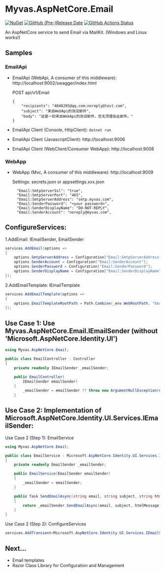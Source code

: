
# Myvas.AspNetCore.Email
[![NuGet](https://img.shields.io/nuget/v/Myvas.AspNetCore.Email.svg)](https://www.nuget.org/packages/Myvas.AspNetCore.Email)
[![GitHub (Pre-)Release Date](https://img.shields.io/github/release-date-pre/myvas/AspNetCore.Email?label=github)](https://github.com/myvas/AspNetCore.Email)
[![GitHub Actions Status](https://github.com/myvas/AspNetCore.Email/actions/workflows/dotnet.yml/badge.svg)](https://github.com/myvas/AspNetCore.Email/blob/master/.github/workflows/dotnet.yml)

An AspNetCore service to send Email via MailKit. (Windows and Linux works!)

## Samples
### EmailApi
- EmailApi (WebApi, A consumer of this middleware): http://localhost:9002/swagger/index.html

  POST api/v1/Email
  ```
  {
      "recipients": "4848285@qq.com;noreply@test.com",
      "subject": "来自WebApi的测试邮件",  
      "body": "这是一封来自WebApi的测试邮件，您无须理会此邮件。"
  }
  ```

- EmailApi Client (Console, HttpClient): `dotnet run`
- EmailApi Client (JavascriptClient): http://localhost:9006
- EmailApi Client (WebClient/Consumer WebApp): http://localhost:9008
    
### WebApp
- WebApp (Mvc, A consumer of this middleware): http://localhost:9009

  Settings: secrets.json or appsettings.xxx.json
  ```
    "Email:SmtpServerSsl": "true",
    "Email:SmtpServerPort": "465",
    "Email:SmtpServerAddress": "smtp.myvas.com",
    "Email:SenderPassword": "<your password>",
    "Email:SenderDisplayName": "DO-NOT-REPLY",
    "Email:SenderAccount": "noreply@myvas.com",
  ```

## ConfigureServices:
1.AddEmail: IEmailSender, EmailSender
```csharp
services.AddEmail(options =>
{
    options.SmtpServerAddress = Configuration["Email:SmtpServerAddress"];
    options.SenderAccount = Configuration["Email:SenderAccount"];
    options.SenderPassword = Configuration["Email:SenderPassword"];
    options.SenderDisplayName = Configuration["Email:SenderDisplayName"];
});
```

2.AddEmailTemplate: IEmailTemplate
```csharp
services.AddEmailTemplate(options =>
{
    options.EmailTemplateRootPath = Path.Combine(_env.WebRootPath, "EmailTemplates");
});
```

## Use Case 1: Use Myvas.AspNetCore.Email.IEmailSender (without 'Microsoft.AspNetCore.Identity.UI')
```csharp
using Myvas.AspNetCore.Email;

public class EmailController : Controller
{
    private readonly IEmailSender _emailSender;

    public EmailController(
        IEmailSender emailSender)
    {
        _emailSender = emailSender ?? throw new ArgumentNullException(nameof(emailSender));
    }
```

## Use Case 2: Implementation of Microsoft.AspNetCore.Identity.UI.Services.IEmailSender:
Use Case 2 (Step 1): EmailService
```csharp
using Myvas.AspNetCore.Email;

public class EmailService : Microsoft.AspNetCore.Identity.UI.Services.IEmailSender
{
    private readonly EmailSender _emailSender;

    public EmailService(EmailSender emailSender)
    {
        _emailSender = emailSender;
    }

    public Task SendEmailAsync(string email, string subject, string htmlMessage)
    {
        return _emailSender.SendEmailAsync(email, subject, htmlMessage);
    }
}
```

Use Case 2 (Step 2): ConfigureServices
```csharp
services.AddTransient<Microsoft.AspNetCore.Identity.UI.Services.IEmailSender, EmailService>();
```

## Next...
* Email templates
* Razor Class Library for Configuration and Management

